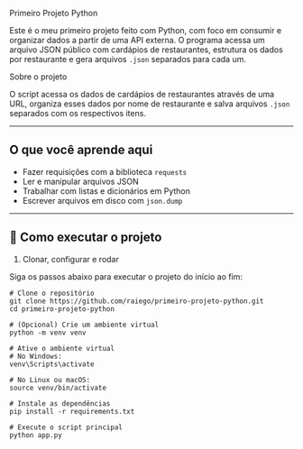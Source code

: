 Primeiro Projeto Python

Este é o meu primeiro projeto feito com Python, com foco em consumir e organizar dados a partir de uma API externa. O programa acessa um arquivo JSON público com cardápios de restaurantes, estrutura os dados por restaurante e gera arquivos `.json` separados para cada um.

Sobre o projeto

O script acessa os dados de cardápios de restaurantes através de uma URL, organiza esses dados por nome de restaurante e salva arquivos `.json` separados com os respectivos itens.

---

## O que você aprende aqui

- Fazer requisições com a biblioteca `requests`
- Ler e manipular arquivos JSON
- Trabalhar com listas e dicionários em Python
- Escrever arquivos em disco com `json.dump`

---

## 🧪 Como executar o projeto

1. Clonar, configurar e rodar

Siga os passos abaixo para executar o projeto do início ao fim:

```
# Clone o repositório
git clone https://github.com/raiego/primeiro-projeto-python.git
cd primeiro-projeto-python

# (Opcional) Crie um ambiente virtual
python -m venv venv

# Ative o ambiente virtual
# No Windows:
venv\Scripts\activate

# No Linux ou macOS:
source venv/bin/activate

# Instale as dependências
pip install -r requirements.txt

# Execute o script principal
python app.py
